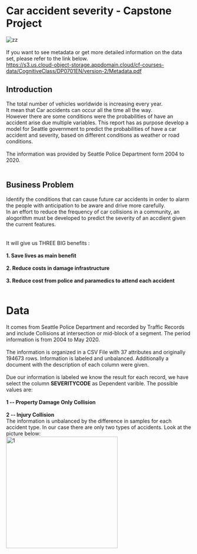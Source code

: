 #  Car accident severity - Capstone Project 
![zz](https://user-images.githubusercontent.com/41941627/95646403-0fa1c700-0b03-11eb-94d1-479ff49b8b76.jpg) </br></br>
If you want to see metadata or get more detailed information on the data set, please refer to the link below.</br>
<https://s3.us.cloud-object-storage.appdomain.cloud/cf-courses-data/CognitiveClass/DP0701EN/version-2/Metadata.pdf>

## Introduction
The total number of vehicles worldwide is increasing every year.</br>
It mean that Car accidents can occur all the time all the way. </br>
However there are some conditions were the probabilities of have an accident arise due multiple variables. 
This report has as purpose develop a model for Seattle government to predict the probabilities of have a car accident and severity, based on different conditions as weather or road conditions. </br></br>
The information was provided by Seattle Police Department form 2004 to 2020. </br></br>
## Business Problem
Identify the conditions that can cause future car accidents in order to alarm the people with anticipation to be aware and drive more carefully.
</br> In an effort to reduce the frequency of car collisions in a community, an alogorithm must be developed to predict the severity of an accdient given the current features.</br></br></br>
It will give us THREE BIG benefits : </br></br>
__1. Save lives as main benefit </br>__</br>
__2. Reduce costs in damage infrastructure</br>__</br>
__3. Reduce cost from police and paramedics to attend each accident__</br></br>

# Data
It comes from Seattle Police Department and recorded by Traffic Records and include Collisions at intersection or mid-block of a segment. The period information is from 2004 to May 2020.</br></br>
The information is organized in a CSV File with 37 attributes and originally 194673 rows. Information is labeled and unbalanced. Additionally a document with the description of each column were given. </br></br> 
Due our information is labeled we know the result for each record, we have select the column __SEVERITYCODE__ as Dependent varible. The possible values are:</br>
</br>
__1 -- Property Damage Only Collision__</br></br>
__2 -- Injury Collision__</br>
The information is unbalanced by the difference in samples for each accident type. In our case there are only two types of accidents. Look at the picture below:</br>
<img width="303" alt="1" src="https://user-images.githubusercontent.com/41941627/95647741-bfc7fd80-0b0c-11eb-9dd7-c8ba765eb74d.png"></br>
